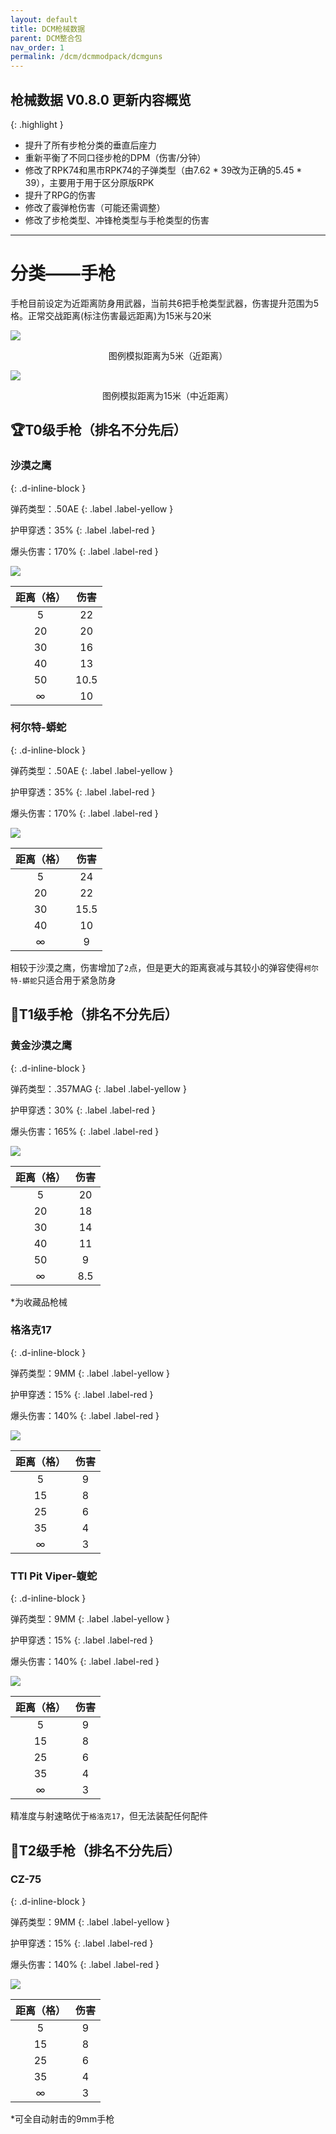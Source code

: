 ```yaml
---
layout: default
title: DCM枪械数据
parent: DCM整合包
nav_order: 1
permalink: /dcm/dcmmodpack/dcmguns
---
```


## 枪械数据 V0.8.0 更新内容概览

{: .highlight }
* 提升了所有步枪分类的垂直后座力
* 重新平衡了不同口径步枪的DPM（伤害/分钟）
* 修改了RPK74和黑市RPK74的子弹类型（由7.62 * 39改为正确的5.45 * 39），主要用于用于区分原版RPK
* 提升了RPG的伤害
* 修改了霰弹枪伤害（可能还需调整）
* 修改了步枪类型、冲锋枪类型与手枪类型的伤害

<hr />

# 分类——手枪

手枪目前设定为近距离防身用武器，当前共6把手枪类型武器，伤害提升范围为5格。正常交战距离(标注伤害最远距离)为15米与20米

![](../../../img/dcm/pistol_intro1.png)

<div align="center"> 图例模拟距离为5米（近距离） </div>

![](../../../img/dcm/pistol_intro2.png)

<div align="center"> 图例模拟距离为15米（中近距离） </div>

## 🏆T0级手枪（排名不分先后）

### 沙漠之鹰
{: .d-inline-block }

弹药类型：.50AE
{: .label .label-yellow }

护甲穿透：35%
{: .label .label-red }

爆头伤害：170%
{: .label .label-red }

![](../../../img/dcm/deagle_stats.png)

| 距离（格） |  伤害  |
|:-----:|:----:|
|   5   |  22  |
|  20   |  20  |
|  30   |  16  |
|  40   |  13  |
|  50   | 10.5 |
|  ∞    |  10  |

### 柯尔特-蟒蛇
{: .d-inline-block }

弹药类型：.50AE
{: .label .label-yellow }

护甲穿透：35%
{: .label .label-red }

爆头伤害：170%
{: .label .label-red }

![](../../../img/dcm/colt_stats.png)

| 距离（格） |  伤害  |
|:-----:|:----:|
|   5   |  24  |
|  20   |  22  |
|  30   |  15.5  |
|  40   |  10  |
|  ∞    |  9  |

相较于沙漠之鹰，伤害增加了`2`点，但是更大的距离衰减与其较小的弹容使得`柯尔特-蟒蛇`只适合用于紧急防身

## 🥇T1级手枪（排名不分先后）

### 黄金沙漠之鹰
{: .d-inline-block }

弹药类型：.357MAG
{: .label .label-yellow }

护甲穿透：30%
{: .label .label-red }

爆头伤害：165%
{: .label .label-red }

![](../../../img/dcm/golden_deagle_stats.png)

| 距离（格） |  伤害  |
|:-----:|:----:|
|   5   |  20  |
|  20   |  18  |
|  30   |  14  |
|  40   |  11  |
|  50   |  9  |
|  ∞    |  8.5  |

*为收藏品枪械

### 格洛克17
{: .d-inline-block }

弹药类型：9MM
{: .label .label-yellow }

护甲穿透：15%
{: .label .label-red }

爆头伤害：140%
{: .label .label-red }

![](../../../img/dcm/glock_stats.png)

| 距离（格） |  伤害  |
|:-----:|:----:|
|   5   |  9  |
|  15   |  8  |
|  25   |  6  |
|  35   |  4  |
|  ∞    |  3  |

### TTI Pit Viper-蝮蛇
{: .d-inline-block }

弹药类型：9MM
{: .label .label-yellow }

护甲穿透：15%
{: .label .label-red }

爆头伤害：140%
{: .label .label-red }

![](../../../img/dcm/tti_pit_viper_stats.png)

| 距离（格） |  伤害  |
|:-----:|:----:|
|   5   |  9  |
|  15   |  8  |
|  25   |  6  |
|  35   |  4  |
|  ∞    |  3  |

精准度与射速略优于`格洛克17`，但无法装配任何配件

## 🥈T2级手枪（排名不分先后）

### CZ-75
{: .d-inline-block }

弹药类型：9MM
{: .label .label-yellow }

护甲穿透：15%
{: .label .label-red }

爆头伤害：140%
{: .label .label-red }

![](../../../img/dcm/cz75_stats.png)

| 距离（格） |  伤害  |
|:-----:|:----:|
|   5   |  9  |
|  15   |  8  |
|  25   |  6  |
|  35   |  4  |
|  ∞    |  3  |

*可全自动射击的9mm手枪


